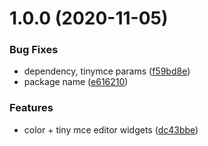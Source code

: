 # 1.0.0 (2020-11-05)


### Bug Fixes

* dependency, tinymce params ([f59bd8e](https://github.com/monx-dev/netlifycms-widgets/commit/f59bd8e5658058e1fa6b32117b3c34f0ea82d566))
* package name ([e616210](https://github.com/monx-dev/netlifycms-widgets/commit/e6162107ad5c8891fb8e27536ae6736f651614ab))


### Features

* color + tiny mce editor widgets ([dc43bbe](https://github.com/monx-dev/netlifycms-widgets/commit/dc43bbe45518f425c45c97ad3e87c2661e88d366))
